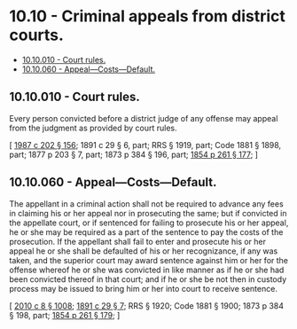 # 10.10 - Criminal appeals from district courts.
* [10.10.010 - Court rules.](#1010010---court-rules)
* [10.10.060 - Appeal—Costs—Default.](#1010060---appealcostsdefault)
## 10.10.010 - Court rules.
Every person convicted before a district judge of any offense may appeal from the judgment as provided by court rules.

\[ [1987 c 202 § 156](http://leg.wa.gov/CodeReviser/documents/sessionlaw/1987c202.pdf?cite=1987%20c%20202%20§%20156); 1891 c 29 § 6, part; RRS § 1919, part; Code 1881 § 1898, part; 1877 p 203 § 7, part; 1873 p 384 § 196, part; [1854 p 261 § 177](http://leg.wa.gov/CodeReviser/Pages/session_laws.aspx?cite=1854%20p%20261%20§%20177); \]

## 10.10.060 - Appeal—Costs—Default.
The appellant in a criminal action shall not be required to advance any fees in claiming his or her appeal nor in prosecuting the same; but if convicted in the appellate court, or if sentenced for failing to prosecute his or her appeal, he or she may be required as a part of the sentence to pay the costs of the prosecution. If the appellant shall fail to enter and prosecute his or her appeal he or she shall be defaulted of his or her recognizance, if any was taken, and the superior court may award sentence against him or her for the offense whereof he or she was convicted in like manner as if he or she had been convicted thereof in that court; and if he or she be not then in custody process may be issued to bring him or her into court to receive sentence.

\[ [2010 c 8 § 1008](http://lawfilesext.leg.wa.gov/biennium/2009-10/Pdf/Bills/Session%20Laws/Senate/6239-S.SL.pdf?cite=2010%20c%208%20§%201008); [1891 c 29 § 7](http://leg.wa.gov/CodeReviser/documents/sessionlaw/1891c29.pdf?cite=1891%20c%2029%20§%207); RRS § 1920; Code 1881 § 1900; 1873 p 384 § 198, part; [1854 p 261 § 179](http://leg.wa.gov/CodeReviser/Pages/session_laws.aspx?cite=1854%20p%20261%20§%20179); \]

